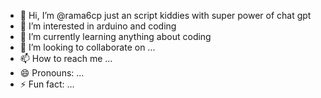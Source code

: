 - 👋 Hi, I’m @rama6cp just an script kiddies with super power of chat gpt
- 👀 I’m interested in arduino and coding
- 🌱 I’m currently learning anything about coding
- 💞️ I’m looking to collaborate on ...
- 📫 How to reach me ...
- 😄 Pronouns: ...
- ⚡ Fun fact: ...

<!---
rama6cp/rama6cp is a ✨ special ✨ repository because its `README.md` (this file) appears on your GitHub profile.
You can click the Preview link to take a look at your changes.
--->
